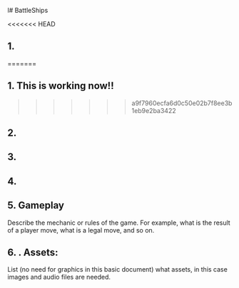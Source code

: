 l# BattleShips

<<<<<<< HEAD
## 1.
=======
## 1. This is working now!!
>>>>>>> a9f7960ecfa6d0c50e02b7f8ee3b1eb9e2ba3422




## 2.



## 3.



## 4.



## 5. Gameplay
Describe the mechanic or rules of the game. For example, what is the result of a
player move, what is a legal move, and so on.


## 6. . Assets:
List (no need for graphics in this basic document) what assets, in this case images
and audio files are needed.
